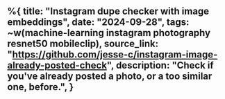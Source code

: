 %{
    title: "Instagram dupe checker with image embeddings",
    date: "2024-09-28",
    tags: ~w(machine-learning instagram photography resnet50 mobileclip),
    source_link: "https://github.com/jesse-c/instagram-image-already-posted-check",
    description: "Check if you've already posted a photo, or a too similar one, before.",
}
---
